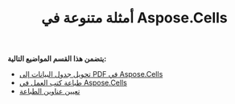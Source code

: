 ﻿---
title: أمثلة متنوعة في Aspose.Cells
type: docs
weight: 20
url: /ar/net/miscellaneous-examples-in-aspose-cells/
---
**يتضمن هذا القسم المواضيع التالية:** 
- [تحويل جدول البيانات إلى PDF في Aspose.Cells](/cells/ar/net/convert-spreadsheet-to-pdf-in-aspose-cells/)
- [طباعة كتب العمل في Aspose.Cells](/cells/ar/net/printing-workbooks-in-aspose-cells/)
- [تعيين عناوين الطباعة](/cells/ar/net/set-print-titles/)
